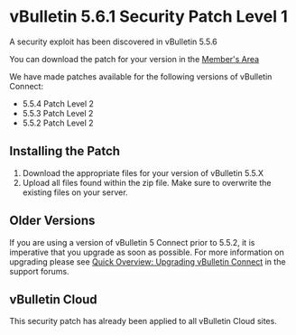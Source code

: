 # vBulletin 5.6.1 Security Patch Level 1

A security exploit has been discovered in vBulletin 5.5.6

You can download the patch for your version in the [Member's Area](http://members.vbulletin.com/patches.php)

We have made patches available for the following versions of vBulletin Connect:

- 5.5.4 Patch Level 2
- 5.5.3 Patch Level 2
- 5.5.2 Patch Level 2

## Installing the Patch

1. Download the appropriate files for your version of vBulletin 5.5.X
2. Upload all files found within the zip file. Make sure to overwrite the existing files on your server.


## Older Versions

If you are using a version of vBulletin 5 Connect prior to 5.5.2, it is imperative that you upgrade as soon as possible. For more information on upgrading please see [Quick  Overview: Upgrading vBulletin Connect](https://forum.vbulletin.com/node/4391346) in the support forums.

## vBulletin Cloud

This security patch has already been applied to all vBulletin Cloud sites.
